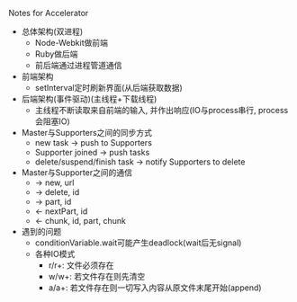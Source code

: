 Notes for Accelerator
- 总体架构(双进程)
    - Node-Webkit做前端
    - Ruby做后端
    - 前后端通过进程管道通信
- 前端架构
    - setInterval定时刷新界面(从后端获取数据)
- 后端架构(事件驱动)(主线程+下载线程)
    - 主线程不断读取来自前端的输入, 并作出响应(IO与process串行, process会阻塞IO)
- Master与Supporters之间的同步方式
    - new task -> push to Supporters
    - Supporter joined -> push tasks
    - delete/suspend/finish task -> notify Supporters to delete
- Master与Supporter之间的通信
    - -> new, url
    - -> delete, id
    - -> part, id
    - <- nextPart, id
    - <- chunk, id, part, chunk
- 遇到的问题
    - conditionVariable.wait可能产生deadlock(wait后无signal)
    - 各种IO模式
        - r/r+: 文件必须存在
        - w/w+: 若文件存在则先清空
        - a/a+: 若文件存在则一切写入内容从原文件末尾开始(append)
